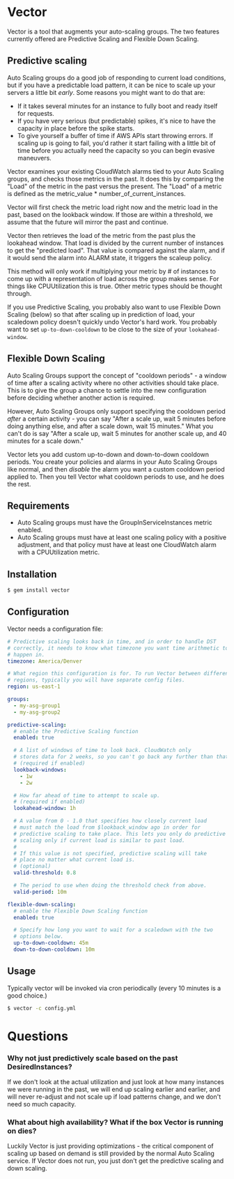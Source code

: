 # Vector

Vector is a tool that augments your auto-scaling groups. The two
features currently offered are Predictive Scaling and Flexible Down
Scaling.

## Predictive scaling

Auto Scaling groups do a good job of responding to current
load conditions, but if you have a predictable load pattern,
it can be nice to scale up your servers a little bit *early*.
Some reasons you might want to do that are:

 * If it takes several minutes for an instance to fully boot
   and ready itself for requests.
 * If you have very serious (but predictable) spikes,
   it's nice to have the capacity in place before the spike
   starts.
 * To give yourself a buffer of time if AWS APIs start
   throwing errors. If scaling up is going to fail, you'd
   rather it start failing with a little bit of time before
   you actually need the capacity so you can begin evasive maneuvers.

Vector examines your existing CloudWatch alarms tied to your Auto
Scaling groups, and checks those metrics in the past. It does this by
comparing the "Load" of the metric in the past versus the present. The
"Load" of a metric is defined as the metric_value *
number_of_current_instances.

Vector will first check the metric load right now and the metric load in
the past, based on the lookback window. If those are within a threshold,
we assume that the future will mirror the past and continue.

Vector then retrieves the load of the metric from the past plus the
lookahead window. That load is divided by the current number of
instances to get the "predicted load". That value is compared against
the alarm, and if it would send the alarm into ALARM state, it triggers
the scaleup policy.

This method will only work if multiplying your metric by # of instances
to come up with a representation of load across the group makes sense.
For things like CPUUtilization this is true. Other metric types should
be thought through.

If you use Predictive Scaling, you probably also want to use Flexible
Down Scaling (below) so that after scaling up in prediction of load,
your scaledown policy doesn't quickly undo Vector's hard work. You
probably want to set `up-to-down-cooldown` to be close to the size of
your `lookahead-window`.

## Flexible Down Scaling

Auto Scaling Groups support the concept of "cooldown periods" - a window
of time after a scaling activity where no other activities should take
place. This is to give the group a chance to settle into the new
configuration before deciding whether another action is required.

However, Auto Scaling Groups only support specifying the cooldown period
*after* a certain activity - you can say "After a scale up, wait 5
minutes before doing anything else, and after a scale down, wait 15
minutes." What you can't do is say "After a scale up, wait 5 minutes for
another scale up, and 40 minutes for a scale down."

Vector lets you add custom up-to-down and down-to-down cooldown periods.
You create your policies and alarms in your Auto Scaling Groups like
normal, and then *disable* the alarm you want a custom cooldown period
applied to. Then you tell Vector what cooldown periods to use, and he
does the rest.

## Requirements

 * Auto Scaling groups must have the GroupInServiceInstances metric
   enabled.
 * Auto Scaling groups must have at least one scaling policy with a
   positive adjustment, and that policy must have at least one
   CloudWatch alarm with a CPUUtilization metric.

## Installation

```bash
$ gem install vector
```

## Configuration

Vector needs a configuration file:

```yaml
# Predictive scaling looks back in time, and in order to handle DST
# correctly, it needs to know what timezone you want time arithmetic to
# happen in.
timezone: America/Denver

# What region this configuration is for. To run Vector between different
# regions, typically you will have separate config files.
region: us-east-1

groups:
  - my-asg-group1
  - my-asg-group2

predictive-scaling:
  # enable the Predictive Scaling function
  enabled: true

  # A list of windows of time to look back. CloudWatch only
  # stores data for 2 weeks, so you can't go back any further than that.
  # (required if enabled)
  lookback-windows:
    - 1w
    - 2w

  # How far ahead of time to attempt to scale up.
  # (required if enabled)
  lookahead-window: 1h

  # A value from 0 - 1.0 that specifies how closely current load
  # must match the load from $lookback_window ago in order for
  # predictive scaling to take place. This lets you only do predictive
  # scaling only if current load is similar to past load.
  # 
  # If this value is not specified, predictive scaling will take
  # place no matter what current load is.
  # (optional)
  valid-threshold: 0.8

  # The period to use when doing the threshold check from above.
  valid-period: 10m

flexible-down-scaling:
  # enable the Flexible Down Scaling function
  enabled: true

  # Specify how long you want to wait for a scaledown with the two
  # options below.
  up-to-down-cooldown: 45m
  down-to-down-cooldown: 10m
```

## Usage

Typically vector will be invoked via cron periodically (every 10 minutes
is a good choice.)

```bash
$ vector -c config.yml
```

# Questions

### Why not just predictively scale based on the past DesiredInstances?

If we don't look at the actual utilization and just look
at how many instances we were running in the past, we will end up
scaling earlier and earlier, and will never re-adjust and not scale up
if load patterns change, and we don't need so much capacity.

### What about high availability? What if the box Vector is running on dies?

Luckily Vector is just providing optimizations - the critical component
of scaling up based on demand is still provided by the normal Auto
Scaling service. If Vector does not run, you just don't get the
predictive scaling and down scaling.

